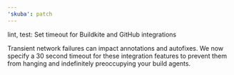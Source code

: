 ```yaml
---
'skuba': patch
---
```


lint, test: Set timeout for Buildkite and GitHub integrations

Transient network failures can impact annotations and autofixes. We now specify a 30 second timeout for these integration features to prevent them from hanging and indefinitely preoccupying your build agents.
